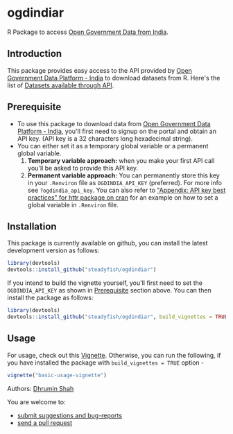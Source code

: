 ogdindiar
========

R Package to access [Open Government Data from India](https://data.gov.in).

## Introduction

This package provides easy access to the API provided by [Open Government Data Platform - India](https://data.gov.in) to download datasets from R. Here's the list of [Datasets available through API](https://data.gov.in/catalogs#path=is_api/1).

## <a name="prerequisite"></a>Prerequisite

* To use this package to download data from [Open Government Data Platform - India](https://data.gov.in), you'll first need to signup on the portal and obtain an API key. (API key is a 32 characters long hexadecimal string). 
* You can either set it as a temporary global variable or a permanent global variable. 
  1. **Temporary variable approach:** when you make your first API call you'll be asked to provide this API key. 
  2. **Permanent variable approach:** You can permanently store this key in your `.Renviron` file as `OGDINDIA_API_KEY` (preferred). For more info see `?ogdindia_api_key`. You can also refer to ["Appendix: API key best practices" for httr package on cran](https://cran.r-project.org/web/packages/httr/vignettes/api-packages.html) for an example on how to set a global variable in `.Renviron` file.

## Installation

This package is currently available on github, you can install the latest development version as follows:

```r
library(devtools)
devtools::install_github("steadyfish/ogdindiar")

```

If you intend to build the vignette yourself, you'll first need to set the `OGDINDIA_API_KEY` as shown in [Prerequisite](#prerequisite) section above. You can then install the package as follows:

```r
library(devtools)
devtools::install_github("steadyfish/ogdindiar", build_vignettes = TRUE) 

```

## Usage

For usage, check out this [Vignette](https://github.com/steadyfish/ogdindiar/blob/master/vignettes/basic-usage-vignette.md). Otherwise, you can run the following, if you have installed the package with `build_vignettes = TRUE` option - 

```r
vignette("basic-usage-vignette")
```


Authors: [Dhrumin Shah](https://github.com/steadyfish/)


You are welcome to:
  
  * [submit suggestions and bug-reports](https://github.com/steadyfish/ogdindiar/issues)
  * [send a pull request](https://github.com/steadyfish/ogdindiar/)

